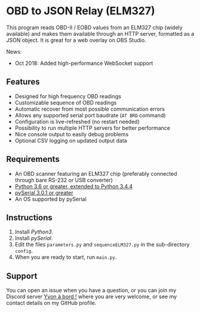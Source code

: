 # OBD to JSON Relay (ELM327)
This program reads OBD-II / EOBD values from an ELM327 chip (widely available) and makes them available through an HTTP server, formatted as a JSON object. It is great for a web overlay on OBS Studio.

News:
* Oct 2018: Added high-performance WebSocket support

## Features
- Designed for high frequency OBD readings
- Customizable sequence of OBD readings
- Automatic recover from most possible communication errors
- Allows any supported serial port baudrate (`AT BRD` command)
- Configuration is live-refreshed (no restart needed)
- Possibility to run multiple HTTP servers for better performance
- Nice console output to easily debug problems
- Optional CSV logging on updated output data

## Requirements
- An OBD scanner featuring an ELM327 chip (preferably connected through bare RS-232 or USB converter)
- [Python 3.6 or greater, extended to Python 3.4.4](https://www.python.org/downloads/)
- [pySerial 3.0.1 or greater](https://github.com/pyserial/pyserial)
- An OS supported by pySerial

## Instructions
1. Install *Python3*.
1. Install *pySerial*.
1. Edit the files `parameters.py` and `sequenceELM327.py` in the sub-directory `config`.
1. When you are ready to start, run `main.py`.

## Support
You can open an issue when you have a question, or you can join my Discord server [Yvon à bord !](https://discord.gg/pDasWGC) where you are very welcome, or see my contact details on my GitHub profile.
